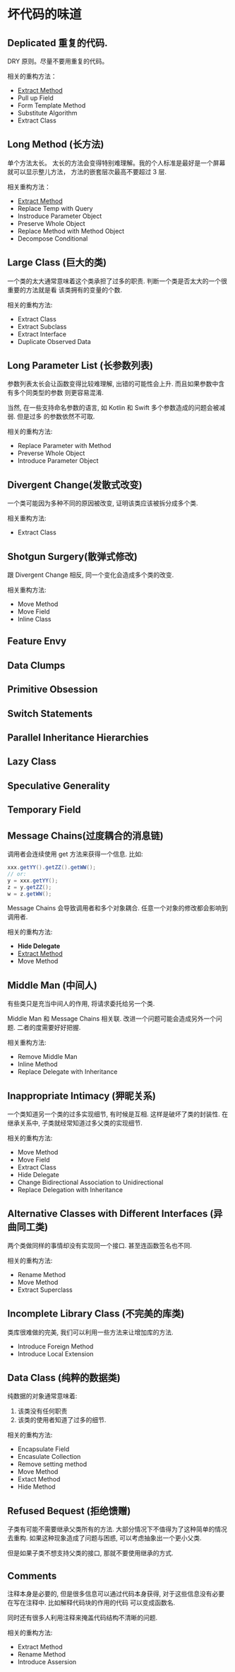 # 坏代码的味道

## Deplicated 重复的代码.

DRY 原则。尽量不要用重复的代码。

相关的重构方法：
- [Extract Method](1-ComposingMethod.md#1-1)
- Pull up Field
- Form Template Method
- Substitute Algorithm
- Extract Class

## Long Method (长方法)

单个方法太长。 太长的方法会变得特别难理解。我的个人标准是最好是一个屏幕就可以显示整儿方法， 
方法的嵌套层次最高不要超过 3 层.

相关重构方法：
- [Extract Method](1-ComposingMethod.md#1-1)
- Replace Temp with Query
- Instroduce Parameter Object
- Preserve Whole Object
- Replace Method with Method Object
- Decompose Conditional

## Large Class (巨大的类)

一个类的太大通常意味着这个类承担了过多的职责. 判断一个类是否太大的一个很重要的方法就是看
该类拥有的变量的个数. 

相关的重构方法:
- Extract Class
- Extract Subclass
- Extract Interface
- Duplicate Observed Data

## Long Parameter List (长参数列表)

参数列表太长会让函数变得比较难理解, 出错的可能性会上升. 而且如果参数中含有多个同类型的参数
则更容易混淆.

当然, 在一些支持命名参数的语言, 如 Kotlin 和 Swift 多个参数造成的问题会被减弱. 但是过多
的参数依然不可取.

相关的重构方法:
- Replace Parameter with Method
- Preverse Whole Object
- Introduce Parameter Object

## Divergent Change(发散式改变)

一个类可能因为多种不同的原因被改变, 证明该类应该被拆分成多个类.

相关重构方法:
- Extract Class

## Shotgun Surgery(散弹式修改)

跟 Divergent Change 相反, 同一个变化会造成多个类的改变.

相关重构方法:
- Move Method
- Move Field
- Inline Class

## Feature Envy

## Data Clumps

## Primitive Obsession

## Switch Statements

## Parallel Inheritance Hierarchies

## Lazy Class

## Speculative Generality

## Temporary Field

## Message Chains(过度耦合的消息链)

调用者会连续使用 get 方法来获得一个信息. 比如:
```java
xxx.getYY().getZZ().getWW();
// or:
y = xxx.getYY();
z = y.getZZ();
w = z.getWW();
```
Message Chains 会导致调用者和多个对象耦合. 任意一个对象的修改都会影响到调用者.

相关的重构方法:
- **Hide Delegate**
- [Extract Method](1-ComposingMethod.md#1-1)
- Move Method

## Middle Man (中间人)

有些类只是充当中间人的作用, 将请求委托给另一个类.

Middle Man 和 Message Chains 相关联. 改进一个问题可能会造成另外一个问题. 
二者的度需要好好把握.

相关重构方法:
- Remove Middle Man
- Inline Method
- Replace Delegate with Inheritance

## Inappropriate Intimacy (狎昵关系)

一个类知道另一个类的过多实现细节, 有时候是互相. 这样是破坏了类的封装性. 在继承关系中, 
子类就经常知道过多父类的实现细节.

相关的重构方法:
- Move Method
- Move Field
- Extract Class
- Hide Delegate
- Change Bidirectional Association to Unidirectional
- Replace Delegation with Inheritance 

## Alternative Classes with Different Interfaces (异曲同工类)

两个类做同样的事情却没有实现同一个接口. 甚至连函数签名也不同.

相关的重构方法:
- Rename Method
- Move Method
- Extract Superclass

## Incomplete Library Class (不完美的库类)

类库很难做的完美, 我们可以利用一些方法来让增加库的方法.

- Introduce Foreign Method
- Introduce Local Extension

## Data Class (纯粹的数据类)

纯数据的对象通常意味着:
1. 该类没有任何职责
2. 该类的使用者知道了过多的细节.

相关的重构方法:
- Encapsulate Field
- Encasulate Collection
- Remove setting method
- Move Method
- Extact Method
- Hide Method

## Refused Bequest (拒绝馈赠)

子类有可能不需要继承父类所有的方法. 大部分情况下不值得为了这种简单的情况去重构. 如果这种现象造成了问题与困惑, 
可以考虑抽象出一个更小父类. 

但是如果子类不想支持父类的接口, 那就不要使用继承的方式.


## Comments

注释本身是必要的, 但是很多信息可以通过代码本身获得, 对于这些信息没有必要在写在注释中. 比如解释代码块的作用的代码
可以变成函数名.

同时还有很多人利用注释来掩盖代码结构不清晰的问题.

相关的重构方法:
- Extract Method
- Rename Method
- Introduce Assersion